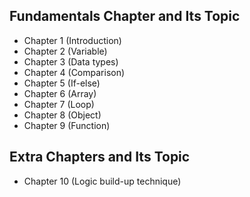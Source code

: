 ## Fundamentals Chapter and Its Topic

- Chapter 1 (Introduction)
- Chapter 2 (Variable)
- Chapter 3 (Data types)
- Chapter 4 (Comparison)
- Chapter 5 (If-else)
- Chapter 6 (Array)
- Chapter 7 (Loop)
- Chapter 8 (Object)
- Chapter 9 (Function)


## Extra Chapters and Its Topic

- Chapter 10 (Logic build-up technique) 
